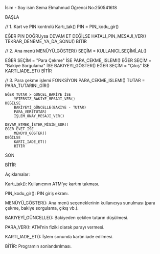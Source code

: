 İsim - Soy isim Sema Elmahmud 
Öğrenci No:250541618

BAŞLA

// 1. Kart ve PIN kontrolü
Kartı_tak()
PIN = PIN_kodu_gir()

EĞER PIN DOĞRUysa
    DEVAM ET
DEĞİLSE
    HATALI_PIN_MESAJI_VER()
    TEKRAR_DENEME_YA_DA_SONU()
    BİTİR

// 2. Ana menü
MENÜYÜ_GÖSTER()
SEÇİM = KULLANICI_SEÇİMİ_AL()

EĞER SEÇİM = "Para Çekme" İSE
    PARA_CEKME_ISLEMI()
EĞER SEÇİM = "Bakiye Sorgulama" İSE
    BAKIYEYI_GÖSTER()
EĞER SEÇİM = "Çıkış" İSE
    KARTI_IADE_ET()
    BİTİR

// 3. Para çekme işlemi
FONKSİYON PARA_CEKME_ISLEMI()
    TUTAR = PARA_TUTARINI_GİR()
    
    EĞER TUTAR > GÜNCEL_BAKİYE İSE
        YETERSİZ_BAKİYE_MESAJI_VER()
    DEĞİLSE
        BAKİYEYİ_GÜNCELLE(BAKİYE - TUTAR)
        PARA_VER(TUTAR)
        İŞLEM_ONAY_MESAJI_VER()

    DEVAM_ETMEK_İSTER_MİSİN_SOR()
    EĞER EVET İSE
        MENÜYÜ_GÖSTER()
    DEĞİLSE
        KARTI_IADE_ET()
        BİTİR
SON

BİTİR

Açıklamalar:

Kartı_tak(): Kullanıcının ATM’ye kartını takması.

PIN_kodu_gir(): PIN giriş ekranı.

MENÜYÜ_GÖSTER(): Ana menü seçeneklerinin kullanıcıya sunulması (para çekme, bakiye sorgulama, çıkış vb.).

BAKIYEYİ_GÜNCELLE(): Bakiyeden çekilen tutarın düşülmesi.

PARA_VER(): ATM’nin fiziki olarak parayı vermesi.

KARTI_IADE_ET(): İşlem sonunda kartın iade edilmesi.

BİTİR: Programın sonlandırılması.
